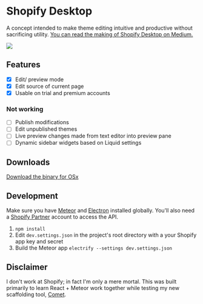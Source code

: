 # Shopify Desktop
A concept intended to make theme editing intuitive and productive without sacrificing utility. [You can read the making of Shopify Desktop on Medium.]()

![](http://puu.sh/nokTK/73dea38d06.png)

## Features
- [x] Edit/ preview mode
- [x] Edit source of current page
- [x] Usable on trial and premium accounts

### Not working
- [ ] Publish modifications
- [ ] Edit unpublished themes
- [ ] Live preview changes made from text editor into preview pane
- [ ] Dynamic sidebar widgets based on Liquid settings

## Downloads
[Download the binary for OSx]()

## Development
Make sure you have [Meteor](https://www.meteor.com/install) and [Electron](https://github.com/electron-userland/electron-prebuilt) installed globally. You'll also need a [Shopify Partner](https://www.shopify.ca/partners) account to access the API.

1. `npm install`
2. Edit `dev.settings.json` in the project's root directory with a your Shopify app key and secret
3. Build the Meteor app `electrify --settings dev.settings.json`

## Disclaimer
I don't work at Shopify; in fact I'm only a mere mortal. This was built primarily to learn React + Meteor work together while testing my new scaffolding tool, [Comet](https://github.com/afang/comet).
